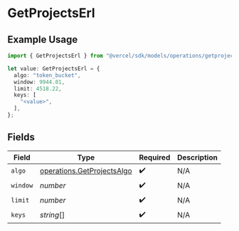 # GetProjectsErl

## Example Usage

```typescript
import { GetProjectsErl } from "@vercel/sdk/models/operations/getprojects.js";

let value: GetProjectsErl = {
  algo: "token_bucket",
  window: 9944.01,
  limit: 4518.22,
  keys: [
    "<value>",
  ],
};
```

## Fields

| Field                                                                    | Type                                                                     | Required                                                                 | Description                                                              |
| ------------------------------------------------------------------------ | ------------------------------------------------------------------------ | ------------------------------------------------------------------------ | ------------------------------------------------------------------------ |
| `algo`                                                                   | [operations.GetProjectsAlgo](../../models/operations/getprojectsalgo.md) | :heavy_check_mark:                                                       | N/A                                                                      |
| `window`                                                                 | *number*                                                                 | :heavy_check_mark:                                                       | N/A                                                                      |
| `limit`                                                                  | *number*                                                                 | :heavy_check_mark:                                                       | N/A                                                                      |
| `keys`                                                                   | *string*[]                                                               | :heavy_check_mark:                                                       | N/A                                                                      |